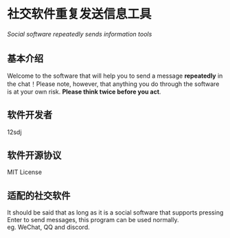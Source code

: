 # 社交软件重复发送信息工具
###### Social software repeatedly sends information tools
## 基本介绍
Welcome to the software that will help you to send a message **repeatedly** in the chat！Please note, however, that anything you do through the software is at your own risk. **Please think twice before you act**.
## 软件开发者
12sdj
## 软件开源协议
MIT License    
## 适配的社交软件   
It should be said that as long as it is a social software that supports pressing Enter to send messages, this program can be used normally.  
eg. WeChat, QQ and discord. 
